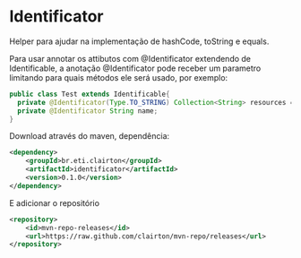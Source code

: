 # Identificator
Helper para ajudar na implementação de hashCode, toString e equals.
	
Para usar annotar os attibutos com @Identificator 
extendendo de Identificable, a anotação @Identificator pode receber um parametro limitando para quais métodos ele será usado, por exemplo:
```java
public class Test extends Identificable{	
  private @Identificator(Type.TO_STRING) Collection<String> resources = new HashSet<>();	
  private @Identificator String name;
}
```
Download através do maven, dependência:
```xml
<dependency>
	<groupId>br.eti.clairton</groupId>
    <artifactId>identificator</artifactId>
	<version>0.1.0</version>
</dependency>
```
E adicionar o repositório
```xml
<repository>
	<id>mvn-repo-releases</id>
	<url>https://raw.github.com/clairton/mvn-repo/releases</url>
</repository>
```
